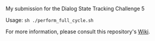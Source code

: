 My submission for the Dialog State Tracking Challenge 5

Usage: `sh ./perform_full_cycle.sh`

For more information, please consult this repository's
[Wiki](https://github.com/ishalyminov/xtrack2/wiki/Usage).
